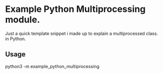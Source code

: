 # Example Python Multiprocessing module.

Just a quick template snippet i made up to explain a multiprocessed class. in Python.

## Usage

python3 -m example_python_multiprocessing
